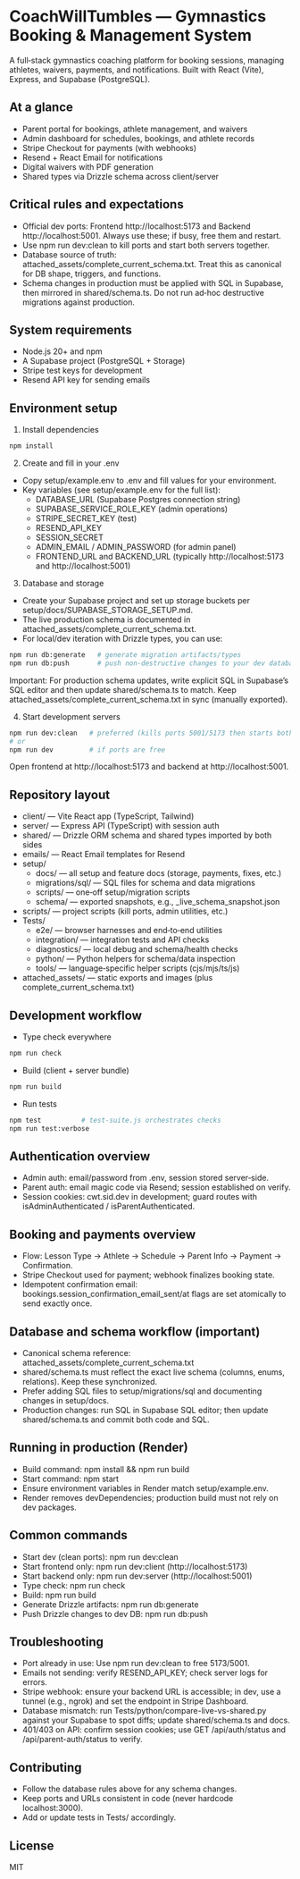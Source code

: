 # CoachWillTumbles — Gymnastics Booking & Management System

A full‑stack gymnastics coaching platform for booking sessions, managing athletes, waivers, payments, and notifications. Built with React (Vite), Express, and Supabase (PostgreSQL).

## At a glance

- Parent portal for bookings, athlete management, and waivers
- Admin dashboard for schedules, bookings, and athlete records
- Stripe Checkout for payments (with webhooks)
- Resend + React Email for notifications
- Digital waivers with PDF generation
- Shared types via Drizzle schema across client/server

## Critical rules and expectations

- Official dev ports: Frontend http://localhost:5173 and Backend http://localhost:5001. Always use these; if busy, free them and restart.
- Use npm run dev:clean to kill ports and start both servers together.
- Database source of truth: attached_assets/complete_current_schema.txt. Treat this as canonical for DB shape, triggers, and functions.
- Schema changes in production must be applied with SQL in Supabase, then mirrored in shared/schema.ts. Do not run ad‑hoc destructive migrations against production.

## System requirements

- Node.js 20+ and npm
- A Supabase project (PostgreSQL + Storage)
- Stripe test keys for development
- Resend API key for sending emails

## Environment setup

1) Install dependencies

```bash
npm install
```

2) Create and fill in your .env

- Copy setup/example.env to .env and fill values for your environment.
- Key variables (see setup/example.env for the full list):
   - DATABASE_URL (Supabase Postgres connection string)
   - SUPABASE_SERVICE_ROLE_KEY (admin operations)
   - STRIPE_SECRET_KEY (test)
   - RESEND_API_KEY
   - SESSION_SECRET
   - ADMIN_EMAIL / ADMIN_PASSWORD (for admin panel)
   - FRONTEND_URL and BACKEND_URL (typically http://localhost:5173 and http://localhost:5001)

3) Database and storage

- Create your Supabase project and set up storage buckets per setup/docs/SUPABASE_STORAGE_SETUP.md.
- The live production schema is documented in attached_assets/complete_current_schema.txt.
- For local/dev iteration with Drizzle types, you can use:

```bash
npm run db:generate   # generate migration artifacts/types
npm run db:push       # push non-destructive changes to your dev database
```

Important: For production schema updates, write explicit SQL in Supabase’s SQL editor and then update shared/schema.ts to match. Keep attached_assets/complete_current_schema.txt in sync (manually exported).

4) Start development servers

```bash
npm run dev:clean   # preferred (kills ports 5001/5173 then starts both)
# or
npm run dev         # if ports are free
```

Open frontend at http://localhost:5173 and backend at http://localhost:5001.

## Repository layout

- client/ — Vite React app (TypeScript, Tailwind)
- server/ — Express API (TypeScript) with session auth
- shared/ — Drizzle ORM schema and shared types imported by both sides
- emails/ — React Email templates for Resend
- setup/
   - docs/ — all setup and feature docs (storage, payments, fixes, etc.)
   - migrations/sql/ — SQL files for schema and data migrations
   - scripts/ — one‑off setup/migration scripts
   - schema/ — exported snapshots, e.g., _live_schema_snapshot.json
- scripts/ — project scripts (kill ports, admin utilities, etc.)
- Tests/
   - e2e/ — browser harnesses and end‑to‑end utilities
   - integration/ — integration tests and API checks
   - diagnostics/ — local debug and schema/health checks
   - python/ — Python helpers for schema/data inspection
   - tools/ — language‑specific helper scripts (cjs/mjs/ts/js)
- attached_assets/ — static exports and images (plus complete_current_schema.txt)

## Development workflow

- Type check everywhere

```bash
npm run check
```

- Build (client + server bundle)

```bash
npm run build
```

- Run tests

```bash
npm test          # test-suite.js orchestrates checks
npm run test:verbose
```

## Authentication overview

- Admin auth: email/password from .env, session stored server‑side.
- Parent auth: email magic code via Resend; session established on verify.
- Session cookies: cwt.sid.dev in development; guard routes with isAdminAuthenticated / isParentAuthenticated.

## Booking and payments overview

- Flow: Lesson Type → Athlete → Schedule → Parent Info → Payment → Confirmation.
- Stripe Checkout used for payment; webhook finalizes booking state.
- Idempotent confirmation email: bookings.session_confirmation_email_sent/at flags are set atomically to send exactly once.

## Database and schema workflow (important)

- Canonical schema reference: attached_assets/complete_current_schema.txt
- shared/schema.ts must reflect the exact live schema (columns, enums, relations). Keep these synchronized.
- Prefer adding SQL files to setup/migrations/sql and documenting changes in setup/docs.
- Production changes: run SQL in Supabase SQL editor; then update shared/schema.ts and commit both code and SQL.

## Running in production (Render)

- Build command: npm install && npm run build
- Start command: npm start
- Ensure environment variables in Render match setup/example.env.
- Render removes devDependencies; production build must not rely on dev packages.

## Common commands

- Start dev (clean ports): npm run dev:clean
- Start frontend only: npm run dev:client (http://localhost:5173)
- Start backend only: npm run dev:server (http://localhost:5001)
- Type check: npm run check
- Build: npm run build
- Generate Drizzle artifacts: npm run db:generate
- Push Drizzle changes to dev DB: npm run db:push

## Troubleshooting

- Port already in use: Use npm run dev:clean to free 5173/5001.
- Emails not sending: verify RESEND_API_KEY; check server logs for errors.
- Stripe webhook: ensure your backend URL is accessible; in dev, use a tunnel (e.g., ngrok) and set the endpoint in Stripe Dashboard.
- Database mismatch: run Tests/python/compare-live-vs-shared.py against your Supabase to spot diffs; update shared/schema.ts and docs.
- 401/403 on API: confirm session cookies; use GET /api/auth/status and /api/parent-auth/status to verify.

## Contributing

- Follow the database rules above for any schema changes.
- Keep ports and URLs consistent in code (never hardcode localhost:3000).
- Add or update tests in Tests/ accordingly.

## License

MIT